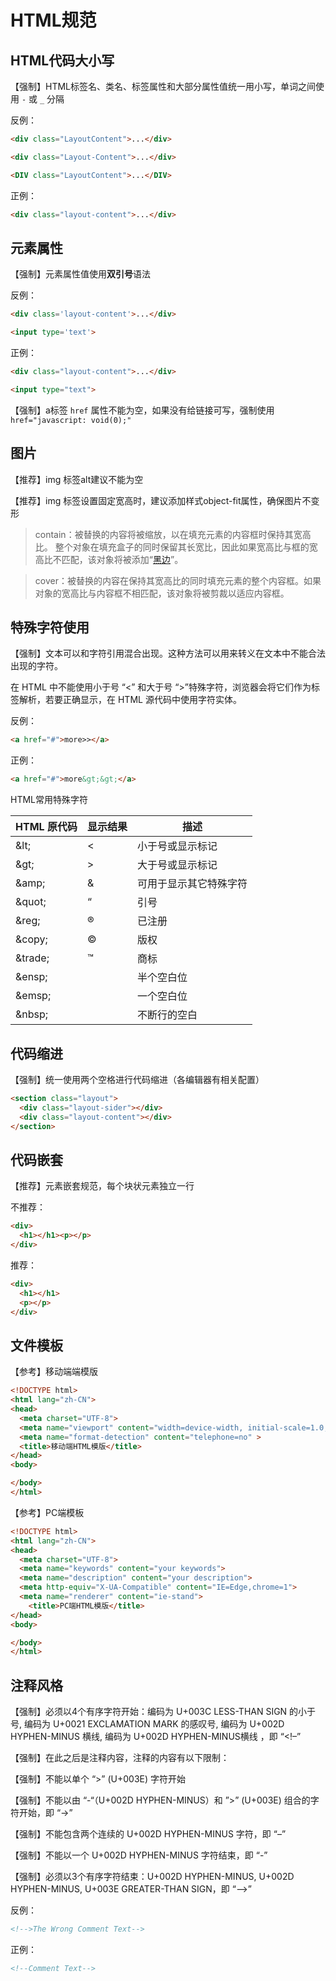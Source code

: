 # HTML规范

## HTML代码大小写

【强制】HTML标签名、类名、标签属性和大部分属性值统一用小写，单词之间使用 `-` 或 `_` 分隔  

反例：

```html
<div class="LayoutContent">...</div>

<div class="Layout-Content">...</div>

<DIV class="LayoutContent">...</DIV>
```

正例：

```html
<div class="layout-content">...</div>
```

## 元素属性

【强制】元素属性值使用**双引号**语法

反例：

```html
<div class='layout-content'>...</div>

<input type='text'>
```

正例：

```html
<div class="layout-content">...</div>

<input type="text">
```

【强制】a标签 `href` 属性不能为空，如果没有给链接可写，强制使用`href="javascript: void(0);"`

## 图片

【推荐】img 标签alt建议不能为空

【推荐】img 标签设置固定宽高时，建议添加样式object-fit属性，确保图片不变形

> contain：被替换的内容将被缩放，以在填充元素的内容框时保持其宽高比。 整个对象在填充盒子的同时保留其长宽比，因此如果宽高比与框的宽高比不匹配，该对象将被添加“[黑边](https://zh.wikipedia.org/wiki/%E9%BB%91%E9%82%8A)”。

> cover：被替换的内容在保持其宽高比的同时填充元素的整个内容框。如果对象的宽高比与内容框不相匹配，该对象将被剪裁以适应内容框。

## 特殊字符使用

【强制】文本可以和字符引用混合出现。这种方法可以用来转义在文本中不能合法出现的字符。

在 HTML 中不能使用小于号 “<” 和大于号 “>”特殊字符，浏览器会将它们作为标签解析，若要正确显示，在 HTML 源代码中使用字符实体。

反例：

```html
<a href="#">more>></a>
```

正例：

```html
<a href="#">more&gt;&gt;</a>
```

HTML常用特殊字符

| HTML 原代码 | 显示结果 | 描述                   |
| ----------- | -------- | ---------------------- |
| \&lt;       | <        | 小于号或显示标记       |
| \&gt;       | >        | 大于号或显示标记       |
| \&amp;      | &        | 可用于显示其它特殊字符 |
| \&quot;     | “        | 引号                   |
| \&reg;      | ®        | 已注册                 |
| \&copy;     | ©        | 版权                   |
| \&trade;    | ™        | 商标                   |
| \&ensp;     |          | 半个空白位             |
| \&emsp;     |          | 一个空白位             |
| \&nbsp;     |          | 不断行的空白           |

## 代码缩进

【强制】统一使用两个空格进行代码缩进（各编辑器有相关配置）

```html
<section class="layout">
  <div class="layout-sider"></div>
  <div class="layout-content"></div>
</section>
```

## 代码嵌套

【推荐】元素嵌套规范，每个块状元素独立一行

不推荐：

```html
<div>
  <h1></h1><p></p>
</div>	
```

推荐：

```html
<div>
  <h1></h1>
  <p></p>
</div>
```

## 文件模板

【参考】移动端端模版

```html
<!DOCTYPE html>
<html lang="zh-CN">
<head>
  <meta charset="UTF-8">
  <meta name="viewport" content="width=device-width, initial-scale=1.0, maximum-scale=1.0, user-scalable=no, shrink-to-fit=no" >
  <meta name="format-detection" content="telephone=no" >
  <title>移动端HTML模版</title>
</head>
<body>

</body>
</html>
```

【参考】PC端模板

```html
<!DOCTYPE html>
<html lang="zh-CN">
<head>
  <meta charset="UTF-8">
  <meta name="keywords" content="your keywords">
  <meta name="description" content="your description">
  <meta http-equiv="X-UA-Compatible" content="IE=Edge,chrome=1">
  <meta name="renderer" content="ie-stand">
	<title>PC端HTML模版</title>
</head>
<body>

</body>
</html>
```

## 注释风格

【强制】必须以4个有序字符开始：编码为 U+003C LESS-THAN SIGN 的小于号, 编码为 U+0021 EXCLAMATION MARK 的感叹号, 编码为 U+002D HYPHEN-MINUS 横线, 编码为 U+002D HYPHEN-MINUS横线 ，即 “<!–”

【强制】在此之后是注释内容，注释的内容有以下限制：

【强制】不能以单个 “>” (U+003E) 字符开始

【强制】不能以由 “-“（U+002D HYPHEN-MINUS）和 ”>” (U+003E) 组合的字符开始，即 “->”

【强制】不能包含两个连续的 U+002D HYPHEN-MINUS 字符，即 “–”

【强制】不能以一个 U+002D HYPHEN-MINUS 字符结束，即 “-”

【强制】必须以3个有序字符结束：U+002D HYPHEN-MINUS, U+002D HYPHEN-MINUS, U+003E GREATER-THAN SIGN，即 “–>”

反例：

```html
<!-->The Wrong Comment Text-->
```

正例：

```html
<!--Comment Text-->
```



